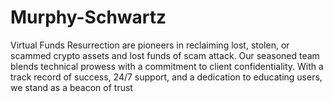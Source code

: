 # Murphy-Schwartz
Virtual Funds Resurrection are pioneers in reclaiming lost, stolen, or scammed crypto assets and lost funds of scam attack. Our seasoned team blends technical prowess with a commitment to client confidentiality. With a track record of success, 24/7 support, and a dedication to educating users, we stand as a beacon of trust
